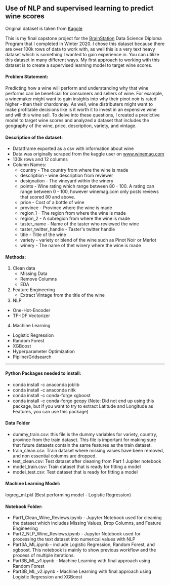 ## Use of NLP and supervised learning to predict wine scores

Original dataset is taken from [Kaggle](https://www.kaggle.com/zynicide/wine-reviews)

This is my final capstone project for the [BrainStation](https://brainstation.io/) Data Science Diploma Program that I completed in Winter 2020. I chose this dataset because there are over 100k rows of data to work with, as well this is a very text heavy dataset which is something I wanted to gain experience in. You can utilize this dataset in many different ways. My first approach to working with this dataset is to create a supervised learning model to target wine scores.

#### Problem Statement:
Predicting how a wine will perform and understanding why that wine performs can be beneficial for consumers and sellers of wine. For example, a winemaker might want to gain insights into why their pinot noir is rated higher ¬than their chardonnay. As well, wine distributers might want to make profitable decisions like is it worth it to invest in an expensive wine and will this wine sell. To delve into these questions, I created a predictive model to target wine scores and analyzed a dataset that includes the geography of the wine, price, description, variety, and vintage.

#### Description of the dataset:
- Datatframe exported as a csv with information about wine
- Data was originally scraped from the kaggle user on www.winemag.com
- 130k rows and 12 columns
- Column Names: 
  - country - The country from where the wine is made
  - description - wine description from reviewer
  - designation - The vineyard within the winery 
  - points - Wine rating which range between 80 - 100. A rating can range between 0 - 100, however winemag.com only posts reviews that scored 80 and above.
  - price - Cost of a bottle of wine
  - province - Province where the wine is made
  - region_1 - The region from where the wine is made
  - region_2 - A subregion from where the wine is made
  - taster_name - Name of the taster who reviewed the wine
  - taster_twitter_handle - Taster's twitter handle
  - title - Title of the wine
  - variety - variety or blend of the wine such as Pinot Noir or Merlot
  - winery - The name of thet winery where the wine is made
  
#### Methods:
1. Clean data
   - Missing Data
   - Remove Columns
   - EDA
2. Feature Engineering
    - Extract Vintage from the title of the wine
3. NLP
  - One-Hot-Encoder
  - TF-IDF Vectorizer
4. Machine Learning
  - Logistic Regression
  - Random Forest
  - XGBoost
  - Hyperparameter Optimization 
  - Pipline/Gridsearch
---------------------------------------------------------

#### Python Packages needed to install: 
- conda install -c anaconda joblib
- conda install -c anaconda nltk
- conda install -c conda-forge xgboost
- conda install -c conda-forge geopy (Note: Did not end up using this package, but if you want to try to extract Latitude and Longitude as Features, you can use this package)

#### Data Folder 
- dummy_train.csv: this file is the dummy variables for variety, country, province from the train dataset. This file is important for making sure that future datasets contain the same features as the train dataset.
- train_clean.csv: Train dataset where missing values have been removed, and non essential columns are dropped.
- test_clean.csv: Test dataset after cleaning from Part 1 Jupiter notebook
- model_train.csv: Train dataset that is ready for fitting a model
- model_test.csv: Test dataset that is ready for fitting a model

#### Machine Learning Model:
logreg_ml.pkl (Best performing model - Logistic Regression)

#### Notebook Folder:
- Part1_Clean_Wine_Reviews.ipynb - Jupyter Notebook used for cleaning the dataset which includes Missing Values, Drop Columns, and Feature Engineering
- Part2_NLP_Wine_Reviews.ipynb - Jupyter Notebook used for processing the text dataset into numerical values with NLP
- Part3A_ML.ipynb - include Logistic Regression, Random Forest, and xgboost. This notebook is mainly to show previous workflow and the process of multiple iterations.
- Part3B_ML_v1.ipynb - Machine Learning with final approach using Random Forest
- Part3B_ML_v2.ipynb - Machine Learning with final approach using Logistic Regression and XGBoost

